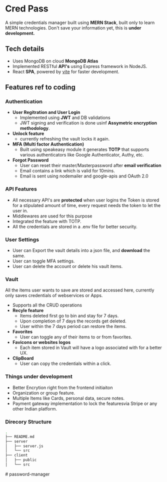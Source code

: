 # Cred Pass

A simple credentials manager built using **MERN Stack**, built only to learn MERN technologies.
Don't save your information yet, this is **under development.**

## Tech details

- Uses MongoDB on cloud **MongoDB Atlas**
- Implemented RESTful **API's** using Express framework in NodeJS.
- React **SPA**, powered by [vite](https://vitejs.dev/) for faster development.

## Features ref to coding

### Authentication

- **User Regitration and User Login**
  - Implemented using **JWT** and DB validations
  - JWT signing and verification is done usinf **Assymetric encryption methodology**.
- **Unlock feature**
  - currently refreshing the vault locks it again.
- **MFA (Multi factor Authentication)**
  - Built using speakeasy module it generates **TOTP** that supports various authenticators like Google Authenticator, Authy, etc.
- **Forgot Password**
  - User can reset their master/Masterpassword after **email verification**
  - Email contains a link which is valid for 10mins.
  - Email is sent using nodemailer and google-apis and OAuth 2.0

### API Features

- All necessary API's are **protected** when user logins the Token is stored for a stipulated amount of time, every request needs the token to let the user in.
- Middlewares are used for this purpose
- Integrated the feature with TOTP.
- All the credentials are stored in a .env file for better security.

### User Settings

- User can Export the vault details into a json file, and **download** the same.
- User can toggle MFA settings.
- User can delete the account or delete his vault items.

### Vault

All the items user wants to save are stored and accessed here, currently only saves credentials of webservices or Apps.

- Supports all the CRUD operations
- **Recyle feature**
  - Items deleted first go to bin and stay for 7 days.
  - Upon completion of 7 days the records get deleted.
  - User within the 7 days period can restore the items.
- **Favorites**
  - User can toggle any of their items to or from favorites.
- **Favicons or websites logos**
  - Each item stored in Vault will have a logo associated with for a better UX.
- **ClipBoard**
  - User can copy the credentials within a click.

### Things under development

- Better Encrytion right from the frontend initiaiton
- Organization or group feature.
- Multiple Items like Cards, personal data, secure notes.
- Payment gateway implementation to lock the featuresvia Stripe or any other Indian platform.

### Direcory Structure

```bash
.
├── README.md
├── server
│   ├── server.js
│   └── src
├── client
│   ├── public
│   └── src
```
#   p a s s w o r d - m a n a g e r  
 
